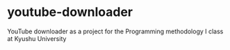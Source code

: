 # youtube-downloader

YouTube downloader as a project for the Programming methodology I class at Kyushu University
